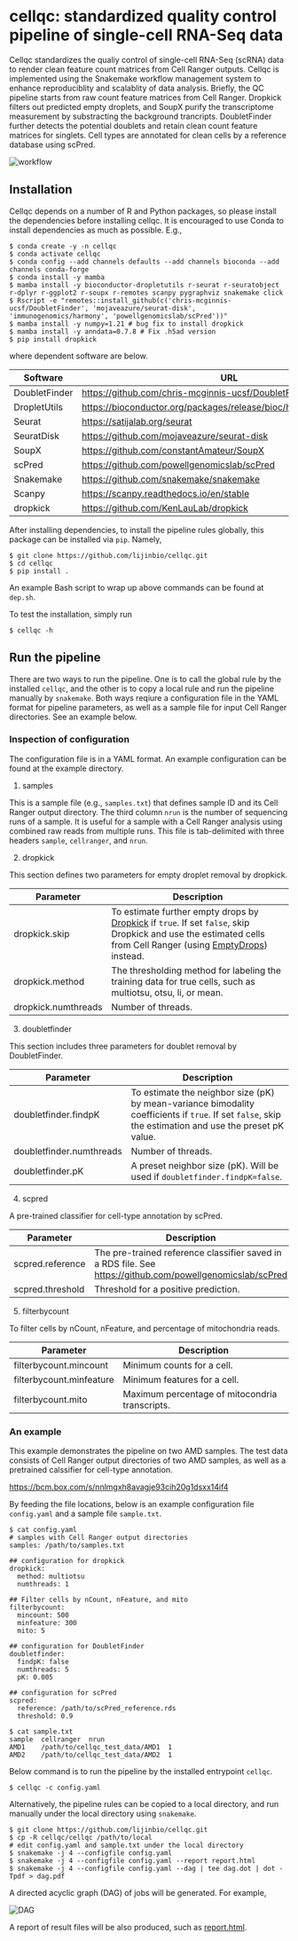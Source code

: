 # cellqc: standardized quality control pipeline of single-cell RNA-Seq data

Cellqc standardizes the qualiy control of single-cell RNA-Seq (scRNA) data to render clean feature count matrices from Cell Ranger outputs. Cellqc is implemented using the Snakemake workflow management system to enhance reproduciblity and scalablity of data analysis. Briefly, the QC pipeline starts from raw count feature matrices from Cell Ranger. Dropkick filters out predicted empty droplets, and SoupX purify the transcriptome measurement by substracting the background trancripts. DoubletFinder further detects the potential doublets and retain clean count feature matrices for singlets. Cell types are annotated for clean cells by a reference database using scPred.

![workflow](docs/workflow.png)

## Installation

Cellqc depends on a number of R and Python packages, so please install the dependencies before installing cellqc. It is encouraged to use Conda to install dependencies as much as possible. E.g.,

```
$ conda create -y -n cellqc
$ conda activate cellqc
$ conda config --add channels defaults --add channels bioconda --add channels conda-forge
$ conda install -y mamba
$ mamba install -y bioconductor-dropletutils r-seurat r-seuratobject r-dplyr r-ggplot2 r-soupx r-remotes scanpy pygraphviz snakemake click
$ Rscript -e "remotes::install_github(c('chris-mcginnis-ucsf/DoubletFinder', 'mojaveazure/seurat-disk', 'immunogenomics/harmony', 'powellgenomicslab/scPred'))"
$ mamba install -y numpy=1.21 # bug fix to install dropkick
$ mamba install -y anndata=0.7.8 # Fix .h5ad version
$ pip install dropkick
```

where dependent software are below.

| Software | URL |
|-------|-------|
| DoubletFinder | https://github.com/chris-mcginnis-ucsf/DoubletFinder |
| DropletUtils | https://bioconductor.org/packages/release/bioc/html/DropletUtils.html |
| Seurat | https://satijalab.org/seurat |
| SeuratDisk | https://github.com/mojaveazure/seurat-disk |
| SoupX | https://github.com/constantAmateur/SoupX |
| scPred | https://github.com/powellgenomicslab/scPred |
| Snakemake | https://github.com/snakemake/snakemake |
| Scanpy | https://scanpy.readthedocs.io/en/stable |
| dropkick | https://github.com/KenLauLab/dropkick |

After installing dependencies, to install the pipeline rules globally, this package can be installed via `pip`. Namely,

```
$ git clone https://github.com/lijinbio/cellqc.git
$ cd cellqc
$ pip install .
```

An example Bash script to wrap up above commands can be found at `dep.sh`.

To test the installation, simply run

```
$ cellqc -h
```

## Run the pipeline

There are two ways to run the pipeline. One is to call the global rule by the installed `cellqc`, and the other is to copy a local rule and run the pipeline manually by `snakemake`. Both ways reqiure a configuration file in the YAML format for pipeline parameters, as well as a sample file for input Cell Ranger directories. See an example below.

### Inspection of configuration

The configuration file is in a YAML format. An example configuration can be found at the example directory. 

1. samples

This is a sample file (e.g., `samples.txt`) that defines sample ID and its Cell Ranger output directory. The third column `nrun` is the number of sequencing runs of a sample. It is useful for a sample with a Cell Ranger analysis using combined raw reads from multiple runs. This file is tab-delimited with three headers `sample`, `cellranger`, and `nrun`.

2. dropkick

This section defines two parameters for empty droplet removal by dropkick.

| Parameter | Description |
|-------|-------|
| dropkick.skip | To estimate further empty drops by [Dropkick](https://github.com/KenLauLab/dropkick) if `true`. If set `false`, skip Dropkick and use the estimated cells from Cell Ranger (using [EmptyDrops](https://support.10xgenomics.com/single-cell-gene-expression/software/pipelines/latest/algorithms/overview#cell_calling)) instead. |
| dropkick.method | The thresholding method for labeling the training data for true cells, such as multiotsu, otsu, li, or mean. |
| dropkick.numthreads | Number of threads. |

3. doubletfinder

This section includes three parameters for doublet removal by DoubletFinder.

| Parameter | Description |
|-------|-------|
| doubletfinder.findpK | To estimate the neighbor size (pK) by mean-variance bimodality coefficients if `true`. If set `false`, skip the estimation and use the preset pK value. |
| doubletfinder.numthreads | Number of threads. |
| doubletfinder.pK | A preset neighbor size (pK). Will be used if `doubletfinder.findpK=false`.|

4. scpred

A pre-trained classifier for cell-type annotation by scPred.

| Parameter | Description |
|-------|-------|
| scpred.reference | The pre-trained reference classifier saved in a RDS file. See https://github.com/powellgenomicslab/scPred |
| scpred.threshold | Threshold for a positive prediction. |

5. filterbycount

To filter cells by nCount, nFeature, and percentage of mitochondria reads.

| Parameter | Description |
|-------|-------|
| filterbycount.mincount | Minimum counts for a cell. |
| filterbycount.minfeature | Minimum features for a cell. |
| filterbycount.mito | Maximum percentage of mitocondria transcripts. |

### An example

This example demonstrates the pipeline on two AMD samples. The test data consists of Cell Ranger output directories of two AMD samples, as well as a pretrained calssifier for cell-type annotation.

https://bcm.box.com/s/nnlmgxh8avagje93cih20g1dsxx14if4

By feeding the file locations, below is an example configuration file `config.yaml` and a sample file `sample.txt`.

```
$ cat config.yaml
# samples with Cell Ranger output directories
samples: /path/to/samples.txt

## configuration for dropkick
dropkick:
  method: multiotsu
  numthreads: 1

## Filter cells by nCount, nFeature, and mito
filterbycount:
  mincount: 500
  minfeature: 300
  mito: 5

## configuration for DoubletFinder
doubletfinder:
  findpK: false
  numthreads: 5
  pK: 0.005

## configuration for scPred
scpred:
  reference: /path/to/scPred_reference.rds
  threshold: 0.9
```

```
$ cat sample.txt
sample	cellranger	nrun
AMD1	/path/to/cellqc_test_data/AMD1	1
AMD2	/path/to/cellqc_test_data/AMD2	1
```

Below command is to run the pipeline by the installed entrypoint `cellqc`.

```
$ cellqc -c config.yaml
```

Alternatively, the pipeline rules can be copied to a local directory, and run manually under the local directory using `snakemake`.

```
$ git clone https://github.com/lijinbio/cellqc.git
$ cp -R cellqc/cellqc /path/to/local
# edit config.yaml and sample.txt under the local directory
$ snakemake -j 4 --configfile config.yaml
$ snakemake -j 4 --configfile config.yaml --report report.html
$ snakemake -j 4 --configfile config.yaml --dag | tee dag.dot | dot -Tpdf > dag.pdf
```

A directed acyclic graph (DAG) of jobs will be generated. For example,

![DAG](docs/tests/dag.png)

A report of result files will be also produced, such as [report.html](https://github.com/lijinbio/cellqc/blob/master/docs/tests/report.html).

